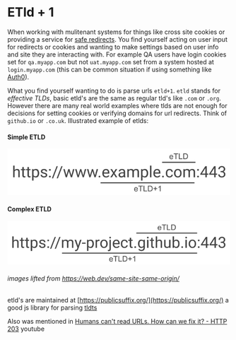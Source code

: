 # ETld + 1
When working with mulitenant systems for things like cross site cookies or providing a service for [safe redirects](https://cheatsheetseries.owasp.org/cheatsheets/Unvalidated_Redirects_and_Forwards_Cheat_Sheet.html).
You find yourself acting on user input for redirects or cookies and wanting to make settings
based on user info and site they are interacting with. For example QA users have login cookies set for
`qa.myapp.com` but not `uat.myapp.com` set from a system hosted at `login.myapp.com`
(this can be common situation if using something like [Auth0](https://auth0.com/)).

What you find yourself wanting to do is parse urls `etld+1`. `etld` stands for *effective TLDs*, basic etld's are the same
as regular tld's like `.com` or `.org`. However there are many real world examples where tlds are not enough for decisions
for setting cookies or verifying domains for url redirects. Think of `github.io` or `.co.uk`. Illustrated example of etlds:

#### Simple ETLD
![simple-etld](./same-site.png)

#### Complex ETLD
![complex-etld](./eTLD+1.png)
###### images lifted from https://web.dev/same-site-same-origin/

etld's are maintained at [https://publicsuffix.org/](https://publicsuffix.org/) a good js library for parsing [tldts](https://github.com/remusao/tldts)

Also was mentioned in [Humans can't read URLs. How can we fix it? - HTTP 203](https://youtu.be/0-wB1VY3Nrc) youtube